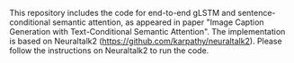 This repository includes the code for end-to-end gLSTM and sentence-conditional semantic attention, as appeared in paper "Image Caption Generation with Text-Conditional Semantic Attention". The implementation is based on Neuraltalk2 (https://github.com/karpathy/neuraltalk2). Please follow the instructions on Neuraltalk2 to run the code. 
